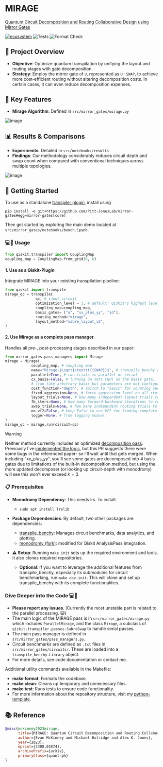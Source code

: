 # MIRAGE

[Quantum Circuit Decomposition and Routing Collaborative Design using Mirror Gates](https://arxiv.org/abs/2308.03874)

[![ecosystem](https://img.shields.io/badge/Qiskit-Ecosystem-blueviolet)](https://github.com/qiskit-community/ecosystem)
![Tests](https://github.com/Pitt-JonesLab/mirror-gates/actions/workflows/tests.yml/badge.svg?branch=main)
![Format Check](https://github.com/Pitt-JonesLab/mirror-gates/actions/workflows/format-check.yml/badge.svg?branch=main)

## 📌 Project Overview

- **Objective**: Optimize quantum transpilation by unifying the layout and routing stages with gate decomposition.
- **Strategy**: Employ the mirror gate of $\texttt{U}$, represented as $\texttt{U} \cdot \texttt{SWAP}$, to achieve more cost-efficient routing without altering decomposition costs. In certain cases, it can even reduce decomposition expenses.

## 🌟 Key Features

- **Mirage Algorithm**: Defined in `src/mirror_gates/mirage.py`

![image](https://github.com/Pitt-JonesLab/mirror-gates/assets/47376937/08408089-561a-4799-9904-a2637d829edd)

## 📊 Results & Comparisons

- **Experiments**: Detailed in `src/notebooks/results`
- **Findings**: Our methodology considerably reduces circuit depth and swap count when compared with conventional techniques across multiple topologies.

![image](https://github.com/Pitt-JonesLab/mirror-gates/assets/47376937/81653cab-24c1-4170-ac5a-438c94d2bab3)

## 🚀 Getting Started

To use as a standalone [transpiler plugin](https://qiskit.org/documentation/apidoc/transpiler_plugins.html), install using

```
pip install -e git+https://github.com/Pitt-JonesLab/mirror-gates#egg=mirror-gates[core]
```

Then get started by exploring the main demo located at `src/mirror_gates/notebooks/bench.ipynb`.

### 💻🐒 Usage

```python
from qiskit.transpiler import CouplingMap
coupling_map = CouplingMap.from_grid(6, 6)
```

#### 1. Use as a Qiskit-Plugin

Integrate MIRAGE into your existing transpilation pipeline:

```python
from qiskit import transpile
mirage_qc = transpile(
              qc, # input circuit
              optimization_level = 3, # default: Qiskit's highest level
              coupling_map=coupling_map,
              basis_gates= ["u", "xx_plus_yy", "id"],
              routing_method="mirage",
              layout_method="sabre_layout_v2",
)
```

#### 2. Use Mirage as a complete pass manager.

Handles all pre-, post-processing stages described in our paper:

```python
from mirror_gates.pass_managers import Mirage
mirage = Mirage(
            coupling_map, # coupling map
            name="Mirage-$\sqrt{\texttt{iSWAP}}$", # transpile_benchy and figure labels)
            parallel=True, # run trials in parallel or serial
            cx_basis=False, # turning on sets CNOT as the basis gate,
            # (can take arbitrary basis but parameters are not configured that way yet)
            cost_function="depth", # switch to "basic" for counting SWAPs
            fixed_aggression=None, # force aggression level on all iterations
            layout_trials=None, # how many independent layout trials to run (20)
            fb_iters=None, # how many forward-backward iterations to run (4)
            swap_trials=None, # how many independent routing trials to run (20)
            no_vf2=False, # keep False to use VF2 for finding complete layouts
            logger=None, # from logging moduel
)
mirage_qc = mirage.run(circuit=qc)
```

> [!WARNING]
> Neither method currently includes an optimized [decomposition pass](https://github.com/Qiskit/qiskit-terra/pull/9375). Previously I've [implemented the logic](https://github.com/Pitt-JonesLab/slam_decomposition/blob/main/src/slam/utils/transpiler_pass/weyl_decompose.py), but this PR suggests there were some bugs in the referenced paper- so I'll wait until that gets merged. When including "xx_plus_yy", you'll see some gates are decomposed into 4 basis gates due to limitations of the built-in decomposition method, but using the more updated decomposer (or looking up circuit-depth with monodromy) will see this won't ever exceed $k=3$.

### 📋 Prerequisites

- **Monodromy Dependency**: This needs lrs. To install:

  - `sudo apt install lrslib`

- **Package Dependencies**: By default, two other packages are dependencies:

  - [transpile_benchy](https://github.com/evmckinney9/transpile_benchy): Manages circuit benchmarks, data analytics, and plotting.
  - [monodromy (fork)](https://github.com/evmckinney9/monodromy): modified for Qiskit AnalysisPass integration.

- ⚠️ **Setup**: Running `make init` sets up the required environment and tools. It also clones required repositories.
  - **Optional**: If you want to leverage the additional features from transpile_benchy, especially its submodules for circuit benchmarking, run `make dev-init`. This will clone and set up transpile_benchy with its complete functionalities.

### Dive Deeper into the Code 💻🐒

- **Please report any issues**. (Currently the most unstable part is related to the parallel processing. 😺)
- The main logic of the MIRAGE pass is in `src/mirror_gates/mirage.py` which includes `ParallelMirage`, and the class `Mirage`, a subclass of `qiskit.transpiler.passes.SabreSwap` to handle serial passes.
- The main pass manager is defined in `src/mirror_gates/pass_managers.py`.
- Circuit benchmarks are defined as `.txt` files in `src/mirror_gates/circuits/`. These are loaded into a `transpile_benchy.Library` object.
- For more details, see code documentation or contact me.

Additional utility commands available in the Makefile:

- **make format**: Formats the codebase.
- **make clean**: Cleans up temporary and unnecessary files.
- **make test**: Runs tests to ensure code functionality.
- For more information about the repository structure, visit my [python-template](https://github.com/evmckinney9/python-template).

## 📚 Reference

```bibtex
@misc{mckinney2023mirage,
      title={MIRAGE: Quantum Circuit Decomposition and Routing Collaborative Design using Mirror Gates},
      author={Evan McKinney and Michael Hatridge and Alex K. Jones},
      year={2023},
      eprint={2308.03874},
      archivePrefix={arXiv},
      primaryClass={quant-ph}
}
```
